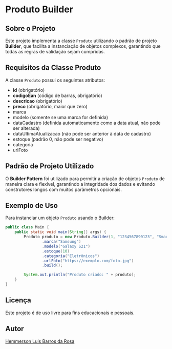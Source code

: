 # Produto Builder

## Sobre o Projeto

Este projeto implementa a classe `Produto` utilizando o padrão de projeto **Builder**, que facilita a instanciação de objetos complexos, garantindo que todas as regras de validação sejam cumpridas.

## Requisitos da Classe Produto

A classe `Produto` possui os seguintes atributos:

- **id** (obrigatório)
- **codigoEan** (código de barras, obrigatório)
- **descricao** (obrigatório)
- **preco** (obrigatório, maior que zero)
- marca
- modelo (somente se uma marca for definida)
- dataCadastro (definida automaticamente como a data atual, não pode ser alterada)
- dataUltimaAtualizacao (não pode ser anterior à data de cadastro)
- estoque (padrão 0, não pode ser negativo)
- categoria
- urlFoto

## Padrão de Projeto Utilizado

O **Builder Pattern** foi utilizado para permitir a criação de objetos `Produto` de maneira clara e flexível, garantindo a integridade dos dados e evitando construtores longos com muitos parâmetros opcionais.

## Exemplo de Uso

Para instanciar um objeto `Produto` usando o Builder:

```java
public class Main {
    public static void main(String[] args) {
        Produto produto = new Produto.Builder(1, "1234567890123", "Smartphone", 1999.99)
                .marca("Samsung")
                .modelo("Galaxy S21")
                .estoque(10)
                .categoria("Eletrônicos")
                .urlFoto("https://exemplo.com/foto.jpg")
                .build();

        System.out.println("Produto criado: " + produto);
    }
}
```

## Licença

Este projeto é de uso livre para fins educacionais e pessoais.

## Autor
[Hemmerson Luis Barros da Rosa](https://github.com/hemmerson)